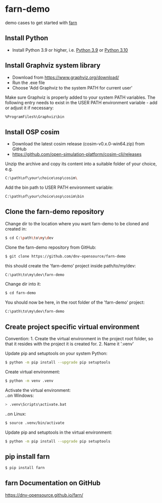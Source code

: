 # farn-demo
demo cases to get started with [farn][farn_docs]


## Install Python

* Install Python 3.9 or higher, i.e. [Python 3.9](https://www.python.org/downloads/release/python-3912/) or [Python 3.10](https://www.python.org/downloads/release/python-3104/)

## Install Graphviz system library

* Download from https://www.graphviz.org/download/
* Run the .exe file
* Choose 'Add Graphviz to the system PATH for current user'

Make sure Graphviz is properly added to your system PATH variables.
The following entry needs to exist in the USER PATH environment variable - add or adjust it if necessary:

~~~sh
%ProgramFiles%\Graphviz\bin
~~~


## Install OSP cosim

* Download the latest cosim release (cosim-v0.x.0-win64.zip) from GitHub
* https://github.com/open-simulation-platform/cosim-cli/releases

Unzip the archive and copy its content into a suitable folder of your choice, e.g.
~~~sh
C:\path\of\your\choice\osp\cosim\
~~~

Add the bin path to USER PATH environment variable:
~~~sh
C:\path\of\your\choice\osp\cosim\bin
~~~


## Clone the farn-demo repository

Change dir to the location where you want farn-demo to be cloned and created in:
~~~sh
$ cd C:\path\to\my\dev
~~~

Clone the farn-demo repository from GitHub:
~~~sh
$ git clone https://github.com/dnv-opensource/farn-demo
~~~

this should create the 'farn-demo' project inside path/to/my/dev:
~~~sh
C:\path\to\my\dev\farn-demo
~~~

Change dir into it:
~~~sh
$ cd farn-demo
~~~

You should now be here, in the root folder of the 'farn-demo' project:
~~~sh
C:\path\to\my\dev\farn-demo
~~~


## Create project specific virtual environment

Convention:
	1. Create the virtual environment in the project root folder, so that it resides with the project it is created for.
	2. Name it '.venv'

Update pip and setuptools on your system Python:
~~~sh
$ python -m pip install --upgrade pip setuptools
~~~

Create virtual environment:
~~~sh
$ python -m venv .venv
~~~

Activate the virtual environment: <br>
..on Windows:
~~~sh
> .venv\Scripts\activate.bat
~~~
..on Linux:
~~~sh
$ source .venv/bin/activate
~~~

Update pip and setuptools in the virtual environment:
~~~sh
$ python -m pip install --upgrade pip setuptools
~~~


## pip install farn

~~~sh
$ pip install farn
~~~


## farn Documentation on GitHub

https://dnv-opensource.github.io/farn/


<!-- Markdown link & img dfn's -->
[dictIO_docs]: https://dnv-opensource.github.io/dictIO/
[ospx_docs]: https://dnv-opensource.github.io/ospx/
[farn_docs]: https://dnv-opensource.github.io/farn/
